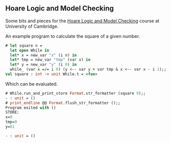 Hoare Logic and Model Checking
------------------------------

Some bits and pieces for the [Hoare Logic and Model Checking](https://www.cl.cam.ac.uk/teaching/2324/HLog+ModC/)
course at University of Cambridge.

An example program to calculate the square of a given number.

```ocaml
# let square n =
  let open While in
  let* x = new_var "x" (i n) in
  let* tmp = new_var "tmp" (var x) in
  let* y = new_var "y" (i 0) in
  while_ (var x =/= i 0) (y <-- var y + var tmp & x <-- var x - i 1);; 
val square : int -> unit While.t = <fun>
```

Which can be evaluated.

```ocaml
# While.run_and_print_store Format.str_formatter (square 9);;
- : unit = ()
# print_endline @@ Format.flush_str_formatter ();;
Program exited with ()
STORE:
x=0
tmp=9
y=81

- : unit = ()
```

